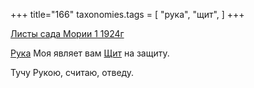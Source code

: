 +++
title="166"
taxonomies.tags = [
 "рука",
 "щит",
]
+++

[Листы сада Мории 1 1924г](/agni/1924)

[Рука](/tags/рука) Моя являет вам [Щит](/tags/щит) на защиту.   

Тучу Рукою, считаю, отведу.   


